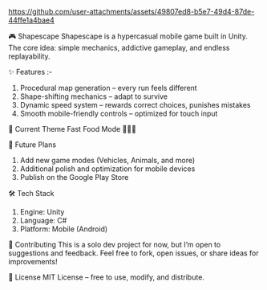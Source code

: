 https://github.com/user-attachments/assets/49807ed8-b5e7-49d4-87de-44ffe1a4bae4

🎮 Shapescape
Shapescape is a hypercasual mobile game built in Unity.
The core idea: simple mechanics, addictive gameplay, and endless replayability.

✨ Features :-
1) Procedural map generation – every run feels different
2) Shape-shifting mechanics – adapt to survive
3) Dynamic speed system – rewards correct choices, punishes mistakes
4) Smooth mobile-friendly controls – optimized for touch input

📌 Current Theme
Fast Food Mode 🍕🍩🍔

🚀 Future Plans
1) Add new game modes (Vehicles, Animals, and more)
2) Additional polish and optimization for mobile devices
3) Publish on the Google Play Store

🛠️ Tech Stack
1) Engine: Unity
2) Language: C#
3) Platform: Mobile (Android)

🤝 Contributing
This is a solo dev project for now, but I’m open to suggestions and feedback.
Feel free to fork, open issues, or share ideas for improvements!

📜 License
MIT License – free to use, modify, and distribute.  

